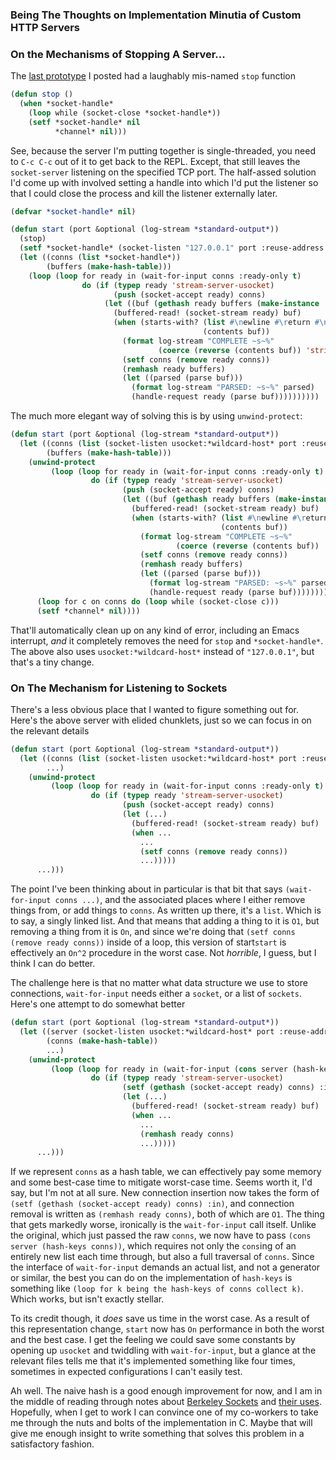 ### Being The Thoughts on Implementation Minutia of Custom HTTP Servers

### On the Mechanisms of Stopping A Server...

The [last prototype](http://langnostic.blogspot.ca/2013/09/deal-journal-interlude-one-treatise-on.html) I posted had a laughably mis-named `stop` function

```lisp
(defun stop ()
  (when *socket-handle*
    (loop while (socket-close *socket-handle*))
    (setf *socket-handle* nil
          *channel* nil)))
```

See, because the server I'm putting together is single-threaded, you need to `C-c C-c` out of it to get back to the REPL. Except, that still leaves the `socket-server` listening on the specified TCP port. The half-assed solution I'd come up with involved setting a handle into which I'd put the listener so that I could close the process and kill the listener externally later.

```lisp
(defvar *socket-handle* nil)

(defun start (port &optional (log-stream *standard-output*))
  (stop)
  (setf *socket-handle* (socket-listen "127.0.0.1" port :reuse-address t))
  (let ((conns (list *socket-handle*))
        (buffers (make-hash-table)))
    (loop (loop for ready in (wait-for-input conns :ready-only t)
                do (if (typep ready 'stream-server-usocket)
                       (push (socket-accept ready) conns)
                     (let ((buf (gethash ready buffers (make-instance 'buffer))))
                       (buffered-read! (socket-stream ready) buf)
                       (when (starts-with? (list #\newline #\return #\newline #\return)
                                           (contents buf))
                         (format log-stream "COMPLETE ~s~%"
                                 (coerce (reverse (contents buf)) 'string))
                         (setf conns (remove ready conns))
                         (remhash ready buffers)
                         (let ((parsed (parse buf)))
                           (format log-stream "PARSED: ~s~%" parsed)
                           (handle-request ready (parse buf))))))))))
```

The much more elegant way of solving this is by using `unwind-protect`:

```lisp
(defun start (port &optional (log-stream *standard-output*))
  (let ((conns (list (socket-listen usocket:*wildcard-host* port :reuse-address t)))
        (buffers (make-hash-table)))
    (unwind-protect
         (loop (loop for ready in (wait-for-input conns :ready-only t)
                  do (if (typep ready 'stream-server-usocket)
                         (push (socket-accept ready) conns)
                         (let ((buf (gethash ready buffers (make-instance 'buffer))))
                           (buffered-read! (socket-stream ready) buf)
                           (when (starts-with? (list #\newline #\return #\newline #\return)
                                               (contents buf))
                             (format log-stream "COMPLETE ~s~%"
                                     (coerce (reverse (contents buf)) 'string))
                             (setf conns (remove ready conns))
                             (remhash ready buffers)
                             (let ((parsed (parse buf)))
                               (format log-stream "PARSED: ~s~%" parsed)
                               (handle-request ready (parse buf))))))))
      (loop for c on conns do (loop while (socket-close c)))
      (setf *channel* nil))))
```

That'll automatically clean up on any kind of error, including an Emacs interrupt, *and* it completely removes the need for `stop` and `*socket-handle*`. The above also uses `usocket:*wildcard-host*` instead of `"127.0.0.1"`, but that's a tiny change.

### On The Mechanism for Listening to Sockets

There's a less obvious place that I wanted to figure something out for. Here's the above server with elided chunklets, just so we can focus in on the relevant details

```lisp
(defun start (port &optional (log-stream *standard-output*))
  (let ((conns (list (socket-listen usocket:*wildcard-host* port :reuse-address t)))
        ...)
    (unwind-protect
         (loop (loop for ready in (wait-for-input conns :ready-only t)
                  do (if (typep ready 'stream-server-usocket)
                         (push (socket-accept ready) conns)
                         (let (...)
                           (buffered-read! (socket-stream ready) buf)
                           (when ...
                             ...
                             (setf conns (remove ready conns))
                             ...)))))
      ...)))
```

The point I've been thinking about in particular is that bit that says `(wait-for-input conns ...)`, and the associated places where I either remove things from, or add things to `conns`. As written up there, it's a `list`. Which is to say, a singly linked list. And that means that adding a thing to it is `O1`, but removing a thing from it is `On`, and since we're doing that `(setf conns (remove ready conns))` inside of a loop, this version of start`start` is effectively an `On^2` procedure in the worst case. Not *horrible*, I guess, but I think I can do better.

The challenge here is that no matter what data structure we use to store connections, `wait-for-input` needs either a `socket`, or a list of `sockets`. Here's one attempt to do somewhat better

```lisp
(defun start (port &optional (log-stream *standard-output*))
  (let ((server (socket-listen usocket:*wildcard-host* port :reuse-address t))
        (conns (make-hash-table))
        ...)
    (unwind-protect
         (loop (loop for ready in (wait-for-input (cons server (hash-keys conns)) :ready-only t)
                  do (if (typep ready 'stream-server-usocket)
                         (setf (gethash (socket-accept ready) conns) :in)
                         (let (...)
                           (buffered-read! (socket-stream ready) buf)
                           (when ...
                             ...
                             (remhash ready conns)
                             ...)))))
      ...)))
```

If we represent `conns` as a hash table, we can effectively pay some memory and some best-case time to mitigate worst-case time. Seems worth it, I'd say, but I'm not at all sure. New connection insertion now takes the form of `(setf (gethash (socket-accept ready) conns) :in)`, and connection removal is written as `(remhash ready conns)`, both of which are `O1`. The thing that gets markedly worse, ironically is the `wait-for-input` call itself. Unlike the original, which just passed the raw `conns`, we now have to pass `(cons server (hash-keys conns))`, which requires not only the `cons`ing of an entirely new list each time through, but also a full traversal of `conns`. Since the interface of `wait-for-input` demands an actual list, and not a generator or similar, the best you can do on the implementation of `hash-keys` is something like `(loop for k being the hash-keys of conns collect k)`. Which works, but isn't exactly stellar.

To its credit though, it *does* save us time in the worst case. As a result of this representation change, `start` now has `On` performance in both the worst and the best case. I get the feeling we could save some constants by opening up `usocket` and twiddling with `wait-for-input`, but a glance at the relevant files tells me that it's implemented something like four times, sometimes in expected configurations I can't easily test.

Ah well. The naive hash is a good enough improvement for now, and I am in the middle of reading through notes about [Berkeley Sockets](http://en.wikipedia.org/wiki/Berkeley_sockets) and [their uses](http://beej.us/guide/bgnet/output/html/singlepage/bgnet.html#man). Hopefully, when I get to work I can convince one of my co-workers to take me through the nuts and bolts of the implementation in C. Maybe that will give me enough insight to write something that solves this problem in a satisfactory fashion.
